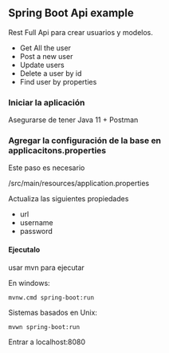 ## Spring Boot Api example

Rest Full Api para crear usuarios y modelos. 
 
* Get All the user
* Post a new user
* Update users
* Delete a user by id 
* Find user by properties 

### Iniciar la aplicación 
Asegurarse de tener
Java 11 + 
Postman

### Agregar la configuración de la base en applicacitons.properties 
Este paso es necesario

/src/main/resources/application.properties

Actualiza las siguientes propiedades 

* url 
* username 
* password

#### Ejecutalo
usar mvn para ejecutar

En windows:

    mvnw.cmd spring-boot:run

Sistemas basados en Unix:

    mvwn spring-boot:run 

Entrar a localhost:8080






